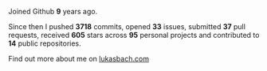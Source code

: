 Joined Github **9** years ago.

Since then I pushed **3718** commits, opened **33** issues, submitted **37** pull requests, received **605** stars across **95** personal projects and contributed to **14** public repositories.

Find out more about me on [lukasbach.com](https://lukasbach.com)
